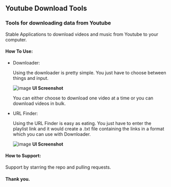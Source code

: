 ## Youtube Download Tools
### Tools for downloading data from Youtube

Stable Applications to download videos and music from Youtube to your computer.

#### How To Use:

- Downloader:

  Using the downloader is pretty simple.
  You just have to choose between things and input.
  
  ![image](https://user-images.githubusercontent.com/68242099/113394724-5daecd80-93b6-11eb-9390-4d6de851cefa.png)
  **UI Screenshot**
  
  You can either choose to download one video at a time or you can download videos in bulk.
  
- URL Finder:
  
  Using the URL Finder is easy as eating.
  You just have to enter the playlist link and it would create a .txt file containing the links in a format which you can use with Downloader.
  
  ![image](https://user-images.githubusercontent.com/68242099/113395060-eb8ab880-93b6-11eb-9dff-cd40c0c2bc9e.png)
  **UI Screenshot**
 
 #### How to Support:
 
 Support by starring the repo and pulling requests.
 
 #### Thank you.
